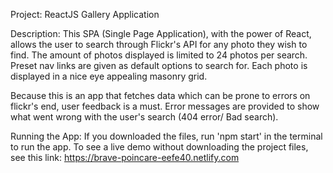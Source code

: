 Project: 
ReactJS Gallery Application

Description:
This SPA (Single Page Application), with the power of React, allows the user to search through Flickr's API for any photo they wish to find. The amount of photos displayed is limited to 24 photos per search. Preset nav links are given as default options to search for. Each photo is displayed in a nice eye appealing masonry grid.

Because this is an app that fetches data which can be prone to errors on flickr's end, user feedback is a must. Error messages are provided to show what went wrong with the user's search (404 error/ Bad search).

Running the App:
If you downloaded the files, run 'npm start' in the terminal to run the app.
To see a live demo without downloading the project files, see this link: https://brave-poincare-eefe40.netlify.com
